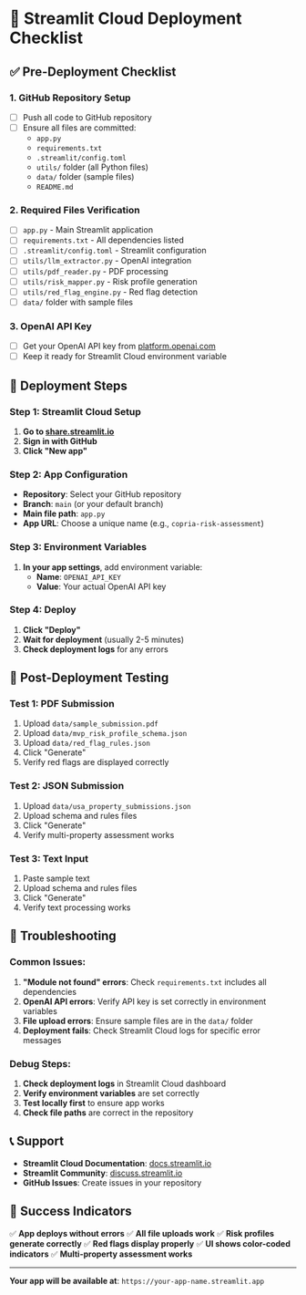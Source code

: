 # 🚀 Streamlit Cloud Deployment Checklist

## ✅ Pre-Deployment Checklist

### 1. **GitHub Repository Setup**
- [ ] Push all code to GitHub repository
- [ ] Ensure all files are committed:
  - `app.py`
  - `requirements.txt`
  - `.streamlit/config.toml`
  - `utils/` folder (all Python files)
  - `data/` folder (sample files)
  - `README.md`

### 2. **Required Files Verification**
- [ ] `app.py` - Main Streamlit application
- [ ] `requirements.txt` - All dependencies listed
- [ ] `.streamlit/config.toml` - Streamlit configuration
- [ ] `utils/llm_extractor.py` - OpenAI integration
- [ ] `utils/pdf_reader.py` - PDF processing
- [ ] `utils/risk_mapper.py` - Risk profile generation
- [ ] `utils/red_flag_engine.py` - Red flag detection
- [ ] `data/` folder with sample files

### 3. **OpenAI API Key**
- [ ] Get your OpenAI API key from [platform.openai.com](https://platform.openai.com)
- [ ] Keep it ready for Streamlit Cloud environment variable

## 🚀 Deployment Steps

### Step 1: Streamlit Cloud Setup
1. **Go to [share.streamlit.io](https://share.streamlit.io)**
2. **Sign in with GitHub**
3. **Click "New app"**

### Step 2: App Configuration
- **Repository**: Select your GitHub repository
- **Branch**: `main` (or your default branch)
- **Main file path**: `app.py`
- **App URL**: Choose a unique name (e.g., `copria-risk-assessment`)

### Step 3: Environment Variables
1. **In your app settings**, add environment variable:
   - **Name**: `OPENAI_API_KEY`
   - **Value**: Your actual OpenAI API key

### Step 4: Deploy
1. **Click "Deploy"**
2. **Wait for deployment** (usually 2-5 minutes)
3. **Check deployment logs** for any errors

## 🔧 Post-Deployment Testing

### Test 1: PDF Submission
1. Upload `data/sample_submission.pdf`
2. Upload `data/mvp_risk_profile_schema.json`
3. Upload `data/red_flag_rules.json`
4. Click "Generate"
5. Verify red flags are displayed correctly

### Test 2: JSON Submission
1. Upload `data/usa_property_submissions.json`
2. Upload schema and rules files
3. Click "Generate"
4. Verify multi-property assessment works

### Test 3: Text Input
1. Paste sample text
2. Upload schema and rules files
3. Click "Generate"
4. Verify text processing works

## 🐛 Troubleshooting

### Common Issues:
1. **"Module not found" errors**: Check `requirements.txt` includes all dependencies
2. **OpenAI API errors**: Verify API key is set correctly in environment variables
3. **File upload errors**: Ensure sample files are in the `data/` folder
4. **Deployment fails**: Check Streamlit Cloud logs for specific error messages

### Debug Steps:
1. **Check deployment logs** in Streamlit Cloud dashboard
2. **Verify environment variables** are set correctly
3. **Test locally first** to ensure app works
4. **Check file paths** are correct in the repository

## 📞 Support

- **Streamlit Cloud Documentation**: [docs.streamlit.io](https://docs.streamlit.io)
- **Streamlit Community**: [discuss.streamlit.io](https://discuss.streamlit.io)
- **GitHub Issues**: Create issues in your repository

## 🎉 Success Indicators

✅ **App deploys without errors**
✅ **All file uploads work**
✅ **Risk profiles generate correctly**
✅ **Red flags display properly**
✅ **UI shows color-coded indicators**
✅ **Multi-property assessment works**

---

**Your app will be available at**: `https://your-app-name.streamlit.app`
